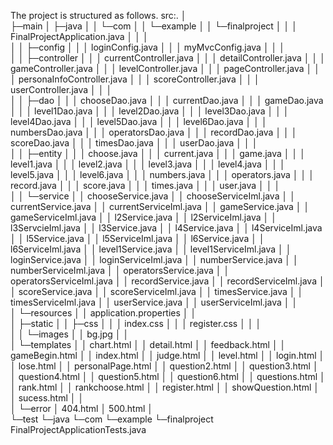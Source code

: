 The project is structured as follows.
	src:.
	│  
	├─main
	│  ├─java
	│  │  └─com
	│  │      └─example
	│  │          └─finalproject
	│  │              │  FinalProjectApplication.java
	│  │              │  
	│  │              ├─config
	│  │              │      loginConfig.java
	│  │              │      myMvcConfig.java
	│  │              │      
	│  │              ├─controller
	│  │              │      currentController.java
	│  │              │      detailController.java
	│  │              │      gameController.java
	│  │              │      levelController.java
	│  │              │      pageController.java
	│  │              │      personaInfoController.java
	│  │              │      scoreController.java
	│  │              │      userController.java
	│  │              │      
	│  │              ├─dao
	│  │              │      chooseDao.java
	│  │              │      currentDao.java
	│  │              │      gameDao.java
	│  │              │      level1Dao.java
	│  │              │      level2Dao.java
	│  │              │      level3Dao.java
	│  │              │      level4Dao.java
	│  │              │      level5Dao.java
	│  │              │      level6Dao.java
	│  │              │      numbersDao.java
	│  │              │      operatorsDao.java
	│  │              │      recordDao.java
	│  │              │      scoreDao.java
	│  │              │      timesDao.java
	│  │              │      userDao.java
	│  │              │      
	│  │              ├─entity
	│  │              │      choose.java
	│  │              │      current.java
	│  │              │      game.java
	│  │              │      level1.java
	│  │              │      level2.java
	│  │              │      level3.java
	│  │              │      level4.java
	│  │              │      level5.java
	│  │              │      level6.java
	│  │              │      numbers.java
	│  │              │      operators.java
	│  │              │      record.java
	│  │              │      score.java
	│  │              │      times.java
	│  │              │      user.java
	│  │              │      
	│  │              └─service
	│  │                      chooseService.java
	│  │                      chooseServiceIml.java
	│  │                      currentService.java
	│  │                      currentServiceIml.java
	│  │                      gameService.java
	│  │                      gameServiceIml.java
	│  │                      l2Service.java
	│  │                      l2ServiceIml.java
	│  │                      l3ServcieIml.java
	│  │                      l3Service.java
	│  │                      l4Service.java
	│  │                      l4ServiceIml.java
	│  │                      l5Service.java
	│  │                      l5ServiceIml.java
	│  │                      l6Service.java
	│  │                      l6ServiceIml.java
	│  │                      level1Service.java
	│  │                      level1ServiceIml.java
	│  │                      loginService.java
	│  │                      loginServiceIml.java
	│  │                      numberService.java
	│  │                      numberServiceIml.java
	│  │                      operatorsService.java
	│  │                      operatorsServiceIml.java
	│  │                      recordService.java
	│  │                      recordServiceIml.java
	│  │                      scoreService.java
	│  │                      scoreServiceIml.java
	│  │                      timesService.java
	│  │                      timesServiceIml.java
	│  │                      userService.java
	│  │                      userServiceIml.java
	│  │                      
	│  └─resources
	│      │  application.properties
	│      │  
	│      ├─static
	│      │  ├─css
	│      │  │      index.css
	│      │  │      register.css
	│      │  │      
	│      │  └─images
	│      │          bg.jpg
	│      │          
	│      └─templates
	│          │  chart.html
	│          │  detail.html
	│          │  feedback.html
	│          │  gameBegin.html
	│          │  index.html
	│          │  judge.html
	│          │  level.html
	│          │  login.html
	│          │  lose.html
	│          │  personalPage.html
	│          │  question2.html
	│          │  question3.html
	│          │  question4.html
	│          │  question5.html
	│          │  question6.html
	│          │  questions.html
	│          │  rank.html
	│          │  rankchoose.html
	│          │  register.html
	│          │  showQuestion.html
	│          │  sucess.html
	│          │  
	│          └─error
	│                  404.html
	│                  500.html
	│                  
	└─test
		└─java
			└─com
				└─example
					└─finalproject
							FinalProjectApplicationTests.java
                        
